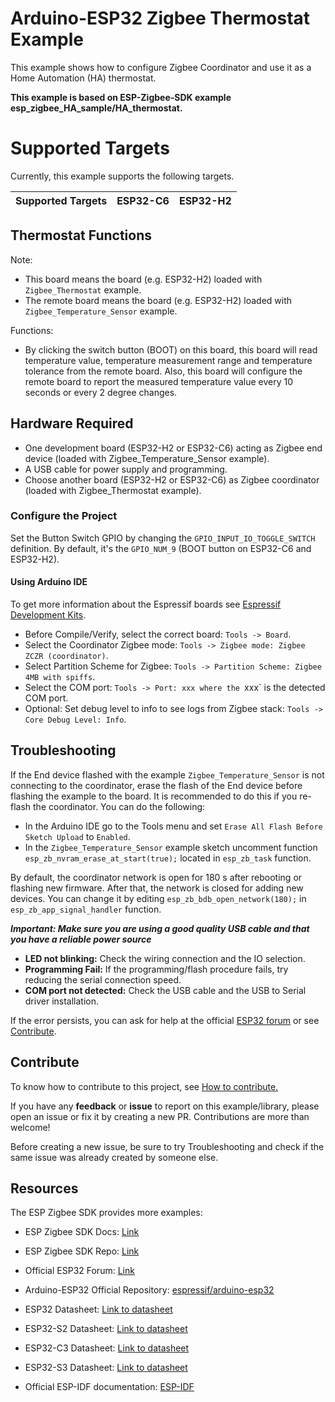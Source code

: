 # Arduino-ESP32 Zigbee Thermostat Example

This example shows how to configure Zigbee Coordinator and use it as a Home Automation (HA) thermostat.

**This example is based on ESP-Zigbee-SDK example esp_zigbee_HA_sample/HA_thermostat.**

# Supported Targets

Currently, this example supports the following targets.

| Supported Targets | ESP32-C6 | ESP32-H2 |
| ----------------- | -------- | -------- |

## Thermostat Functions

Note:
 * This board means the board (e.g. ESP32-H2) loaded with `Zigbee_Thermostat` example.
 * The remote board means the board (e.g. ESP32-H2) loaded with `Zigbee_Temperature_Sensor` example.

Functions:
 * By clicking the switch button (BOOT) on this board, this board will read temperature value, temperature measurement range and temperature tolerance from the remote board. Also, this board will configure the remote board to report the measured temperature value every 10 seconds or every 2 degree changes.

## Hardware Required

* One development board (ESP32-H2 or ESP32-C6) acting as Zigbee end device (loaded with Zigbee_Temperature_Sensor example).
* A USB cable for power supply and programming.
* Choose another board (ESP32-H2 or ESP32-C6) as Zigbee coordinator (loaded with Zigbee_Thermostat example).

### Configure the Project

Set the Button Switch GPIO by changing the `GPIO_INPUT_IO_TOGGLE_SWITCH` definition. By default, it's the `GPIO_NUM_9` (BOOT button on ESP32-C6 and ESP32-H2).

#### Using Arduino IDE

To get more information about the Espressif boards see [Espressif Development Kits](https://www.espressif.com/en/products/devkits).

* Before Compile/Verify, select the correct board: `Tools -> Board`.
* Select the Coordinator Zigbee mode: `Tools -> Zigbee mode: Zigbee ZCZR (coordinator)`.
* Select Partition Scheme for Zigbee: `Tools -> Partition Scheme: Zigbee 4MB with spiffs`.
* Select the COM port: `Tools -> Port: xxx where the `xxx` is the detected COM port.
* Optional: Set debug level to info to see logs from Zigbee stack: `Tools -> Core Debug Level: Info`.

## Troubleshooting

If the End device flashed with the example `Zigbee_Temperature_Sensor` is not connecting to the coordinator, erase the flash of the End device before flashing the example to the board. It is recommended to do this if you re-flash the coordinator.
You can do the following:

* In the Arduino IDE go to the Tools menu and set `Erase All Flash Before Sketch Upload` to `Enabled`.
* In the `Zigbee_Temperature_Sensor` example sketch uncomment function `esp_zb_nvram_erase_at_start(true);` located in `esp_zb_task` function.

By default, the coordinator network is open for 180 s after rebooting or flashing new firmware. After that, the network is closed for adding new devices.
You can change it by editing `esp_zb_bdb_open_network(180);` in `esp_zb_app_signal_handler` function.

***Important: Make sure you are using a good quality USB cable and that you have a reliable power source***

* **LED not blinking:** Check the wiring connection and the IO selection.
* **Programming Fail:** If the programming/flash procedure fails, try reducing the serial connection speed.
* **COM port not detected:** Check the USB cable and the USB to Serial driver installation.

If the error persists, you can ask for help at the official [ESP32 forum](https://esp32.com) or see [Contribute](#contribute).

## Contribute

To know how to contribute to this project, see [How to contribute.](https://github.com/espressif/arduino-esp32/blob/master/CONTRIBUTING.rst)

If you have any **feedback** or **issue** to report on this example/library, please open an issue or fix it by creating a new PR. Contributions are more than welcome!

Before creating a new issue, be sure to try Troubleshooting and check if the same issue was already created by someone else.

## Resources

The ESP Zigbee SDK provides more examples:
* ESP Zigbee SDK Docs: [Link](https://docs.espressif.com/projects/esp-zigbee-sdk)
* ESP Zigbee SDK Repo: [Link](https://github.com/espressif/esp-zigbee-sdk)

* Official ESP32 Forum: [Link](https://esp32.com)
* Arduino-ESP32 Official Repository: [espressif/arduino-esp32](https://github.com/espressif/arduino-esp32)
* ESP32 Datasheet: [Link to datasheet](https://www.espressif.com/sites/default/files/documentation/esp32_datasheet_en.pdf)
* ESP32-S2 Datasheet: [Link to datasheet](https://www.espressif.com/sites/default/files/documentation/esp32-s2_datasheet_en.pdf)
* ESP32-C3 Datasheet: [Link to datasheet](https://www.espressif.com/sites/default/files/documentation/esp32-c3_datasheet_en.pdf)
* ESP32-S3 Datasheet: [Link to datasheet](https://www.espressif.com/sites/default/files/documentation/esp32-s3_datasheet_en.pdf)
* Official ESP-IDF documentation: [ESP-IDF](https://idf.espressif.com)
